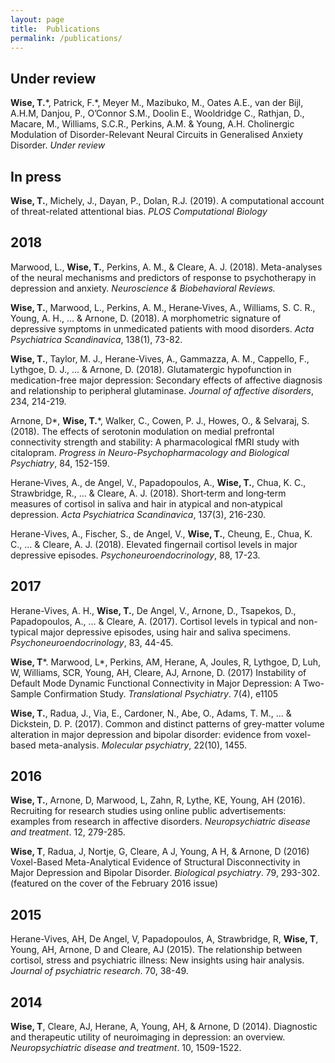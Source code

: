 ```yaml
---
layout: page
title:  Publications
permalink: /publications/
---
```


## Under review

**Wise, T.**\*, Patrick, F.*, Meyer M., Mazibuko, M., Oates A.E., van der Bijl, A.H.M, Danjou, P., O’Connor S.M., Doolin E., Wooldridge C., Rathjan, D., Macare, M., Williams, S.C.R., Perkins, A.M. & Young, A.H. Cholinergic Modulation of Disorder-Relevant Neural Circuits in Generalised Anxiety Disorder. _Under review_

## In press

**Wise, T.**, Michely, J., Dayan, P., Dolan, R.J. (2019). A computational account of threat-related attentional bias. _PLOS Computational Biology_

## 2018

Marwood, L., **Wise, T.**, Perkins, A. M., & Cleare, A. J. (2018). Meta-analyses of the neural mechanisms and predictors of response to psychotherapy in depression and anxiety. _Neuroscience & Biobehavioral Reviews._

**Wise, T.**, Marwood, L., Perkins, A. M., Herane‐Vives, A., Williams, S. C. R., Young, A. H., … & Arnone, D. (2018). A morphometric signature of depressive symptoms in unmedicated patients with mood disorders. _Acta Psychiatrica Scandinavica_, 138(1), 73-82.

**Wise, T.**, Taylor, M. J., Herane-Vives, A., Gammazza, A. M., Cappello, F., Lythgoe, D. J., … & Arnone, D. (2018). Glutamatergic hypofunction in medication-free major depression: Secondary effects of affective diagnosis and relationship to peripheral glutaminase. _Journal of affective disorders_, 234, 214-219.

Arnone, D*, **Wise, T.***, Walker, C., Cowen, P. J., Howes, O., & Selvaraj, S. (2018). The effects of serotonin modulation on medial prefrontal connectivity strength and stability: A pharmacological fMRI study with citalopram. _Progress in Neuro-Psychopharmacology and Biological Psychiatry_, 84, 152-159.

Herane‐Vives, A., de Angel, V., Papadopoulos, A., **Wise, T.**, Chua, K. C., Strawbridge, R., … & Cleare, A. J. (2018). Short‐term and long‐term measures of cortisol in saliva and hair in atypical and non‐atypical depression. _Acta Psychiatrica Scandinavica_, 137(3), 216-230.

Herane-Vives, A., Fischer, S., de Angel, V., **Wise, T.**, Cheung, E., Chua, K. C., … & Cleare, A. J. (2018). Elevated fingernail cortisol levels in major depressive episodes. _Psychoneuroendocrinology_, 88, 17-23.

## 2017

Herane-Vives, A. H., **Wise, T.**, De Angel, V., Arnone, D., Tsapekos, D., Papadopoulos, A., … & Cleare, A. (2017). Cortisol levels in typical and non-typical major depressive episodes, using hair and saliva specimens. _Psychoneuroendocrinology_, 83, 44-45.

**Wise, T***. Marwood, L*, Perkins, AM, Herane, A, Joules, R, Lythgoe, D, Luh, W, Williams, SCR, Young, AH, Cleare, AJ, Arnone, D. (2017) Instability of Default Mode Dynamic Functional Connectivity in Major Depression: A Two-Sample Confirmation Study. _Translational Psychiatry_. 7(4), e1105

**Wise, T.**, Radua, J., Via, E., Cardoner, N., Abe, O., Adams, T. M., … & Dickstein, D. P. (2017). Common and distinct patterns of grey-matter volume alteration in major depression and bipolar disorder: evidence from voxel-based meta-analysis. _Molecular psychiatry_, 22(10), 1455.

## 2016

**Wise, T.**, Arnone, D, Marwood, L, Zahn, R, Lythe, KE, Young, AH (2016). Recruiting for research studies using online public advertisements: examples from research in affective disorders. _Neuropsychiatric disease and treatment_. 12, 279-285.

**Wise, T**, Radua, J, Nortje, G, Cleare, A J, Young, A H, & Arnone, D (2016) Voxel-Based Meta-Analytical Evidence of Structural Disconnectivity in Major Depression and Bipolar Disorder. _Biological psychiatry_. 79, 293-302. (featured on the cover of the February 2016 issue)

## 2015

Herane-Vives, AH, De Angel, V, Papadopoulos, A, Strawbridge, R, **Wise, T**, Young, AH, Arnone, D and Cleare, AJ (2015). The relationship between cortisol, stress and psychiatric illness: New insights using hair analysis. _Journal of psychiatric research_. 70, 38-49.

## 2014

**Wise, T**, Cleare, AJ, Herane, A, Young, AH, & Arnone, D (2014). Diagnostic and therapeutic utility of neuroimaging in depression: an overview. _Neuropsychiatric disease and treatment_. 10, 1509-1522.
